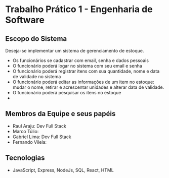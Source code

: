 # Trabalho Prático 1 - Engenharia de Software
## Escopo do Sistema
Deseja-se implementar um sistema de gerenciamento de estoque.
- Os funcionários se cadastrar com email, senha e dados pessoais
- O funcionário poderá logar no sistema com seu email e senha
- O funcionário poderá registrar itens com sua quantidade, nome e data de validade no sistema
- O funcionário poderá editar as informações de um item no estoque: mudar o nome, retirar e acrescentar unidades e alterar data de validade.
- O funcionário poderá pesquisar os itens no estoque 
- 
## Membros da Equipe e seus papéis
- Raul Araju: Dev Full Stack
- Marco Túlio:
- Gabriel Lima: Dev Full Stack
- Fernando Vilela:
## Tecnologias
- JavaScript, Express, NodeJs, SQL, React, HTML 
